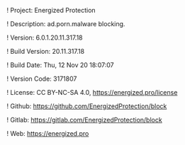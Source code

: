 ! Project: Energized Protection

! Description: ad.porn.malware blocking.

! Version: 6.0.1.20.11.317.18

! Build Version: 20.11.317.18

! Build Date: Thu, 12 Nov 20 18:07:07

! Version Code: 3171807

! License: CC BY-NC-SA 4.0, https://energized.pro/license

! Github: https://github.com/EnergizedProtection/block

! Gitlab: https://gitlab.com/EnergizedProtection/block


! Web: https://energized.pro
